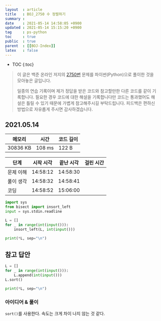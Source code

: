 ```yaml
---
layout  : article
title   : BOJ_2750 수 정렬하기
summary : 
date    : 2021-05-14 14:58:05 +0900
updated : 2021-05-14 15:15:20 +0900
tag     : ps-python
toc     : true
public  : true
parent  : [[BOJ-Index]]
latex   : false
---
```

* TOC
{:toc}

> 이 글은 백준 온라인 저지의 [2750번](https://www.acmicpc.net/problem/2750) 문제를 파이썬(Python)으로 풀이한 것을 모아놓은 글입니다.
>
> 일종의 연습 기록이며 제가 정답을 받은 코드와 참고할만한 다른 코드를 같이 기록합니다. 필요한 경우 코드에 대한 해설을 기록합니다만 코드는 통과했어도 해설은 틀릴 수 있기 때문에 가볍게 참고해주시길 부탁드립니다. 피드백은 편하신 방법으로 자유롭게 주시면 감사하겠습니다.

## 2021.05.14

| 메모리    | 시간   | 코드 길이 |
| --------- | -----  | --------- |
| 30836 KB  | 108 ms | 122 B     |

| 단계      | 시작 시각 | 끝난 시각 | 걸린 시간 |
| --------- | --------- | --------- | --------- |
| 문제 이해 | 14:58:12  | 14:58:30  |           |
| 풀이 생각 | 14:58:32  | 14:58:41  |           |
| 코딩      | 14:58:52  | 15:06:00  |           |

```python
import sys
from bisect import insort_left
input = sys.stdin.readline

L = []
for _ in range(int(input())):
    insort_left(L, int(input()))

print(*L, sep="\n")
```

## 참고 답안

```python
L = []
for _ in range(int(input())):
    L.append(int(input()))
L.sort()

print(*L, sep="\n")
```

### 아이디어 & 풀이

`sort()`를 사용한다. 속도는 크게 차이 나지 않는 것 같다.
